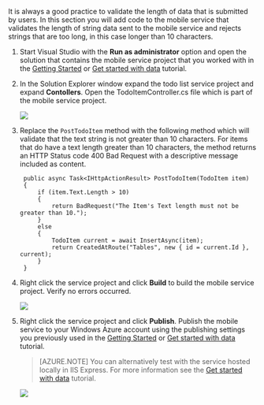 
It is always a good practice to validate the length of data that is submitted by users. In this section you will add code to the mobile service that validates the length of string data sent to the mobile service and rejects strings that are too long, in this case longer than 10 characters.

1. Start Visual Studio with the **Run as administrator** option and open the solution that contains the mobile service project that you worked with in the [Getting Started] or [Get started with data](/documentation/articles/mobile-services-dotnet-backend-windows-store-dotnet-get-started-data)  tutorial.

2. In the Solution Explorer window expand the todo list service project and expand **Contollers**. Open the TodoItemController.cs file which is part of the mobile service project.  

   	![](./media/mobile-services-dotnet-backend-add-validation/mobile-services-open-todoitemcontroller.png)

3. Replace the `PostTodoItem` method with the following method which will validate that the text string is not greater than 10 characters. For items that do have a text length greater than 10 characters, the method returns an HTTP Status code 400 Bad Request with a descriptive message included as content.


        public async Task<IHttpActionResult> PostTodoItem(TodoItem item)
        {
            if (item.Text.Length > 10)
            {
                return BadRequest("The Item's Text length must not be greater than 10.");
            }
            else
            {
                TodoItem current = await InsertAsync(item);
                return CreatedAtRoute("Tables", new { id = current.Id }, current);
            } 
        }



4. Right click the service project and click **Build** to build the mobile service project. Verify no errors occurred.

   	![](./media/mobile-services-dotnet-backend-add-validation/mobile-services-build-dotnet-service.png)

5. Right click the service project and click **Publish**. Publish the mobile service to your Windows Azure account using the publishing settings you previously used in the [Getting Started] or [Get started with <!-- deleted by customization data](/documentation/articles/mobile-services-dotnet-backend-windows-store-dotnet-get-started-data) --><!-- keep by customization: begin --> data](/documentation/articles/mobile-services-dotnet-backend-windows-store-dotnet-get-started-data/) <!-- keep by customization: end -->  tutorial.
 
     >[AZURE.NOTE] You can alternatively test with the service hosted locally in IIS Express. For more information see the [Get started with <!-- deleted by customization data](/documentation/articles/mobile-services-dotnet-backend-windows-store-dotnet-get-started-data) --><!-- keep by customization: begin --> data](/documentation/articles/mobile-services-dotnet-backend-windows-store-dotnet-get-started-data/) <!-- keep by customization: end --> tutorial.

    ![](./media/mobile-services-dotnet-backend-add-validation/mobile-services-publish-dotnet-service.png)





<!-- URLs. -->
<!-- deleted by customization
[Getting Started]: ../articles/mobile-services/mobile-services-dotnet-backend-windows-store-dotnet-get-started.md
-->
<!-- keep by customization: begin -->
[Getting Started]: /documentation/articles/mobile-services-dotnet-backend-windows-store-dotnet-get-started/
<!-- keep by customization: end -->
